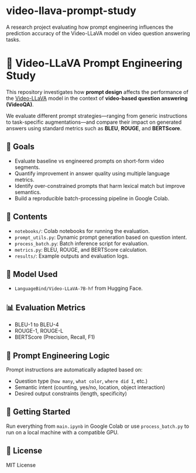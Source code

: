 # video-llava-prompt-study
A research project evaluating how prompt engineering influences the prediction accuracy of the Video-LLaVA model on video question answering tasks.

# 🎥 Video-LLaVA Prompt Engineering Study

This repository investigates how **prompt design** affects the performance of the [Video-LLaVA](https://huggingface.co/LanguageBind/Video-LLaVA-7B-hf) model in the context of **video-based question answering (VideoQA)**.

We evaluate different prompt strategies—ranging from generic instructions to task-specific augmentations—and compare their impact on generated answers using standard metrics such as **BLEU**, **ROUGE**, and **BERTScore**.

## 🧪 Goals

- Evaluate baseline vs engineered prompts on short-form video segments.
- Quantify improvement in answer quality using multiple language metrics.
- Identify over-constrained prompts that harm lexical match but improve semantics.
- Build a reproducible batch-processing pipeline in Google Colab.

## 📂 Contents

- `notebooks/`: Colab notebooks for running the evaluation.
- `prompt_utils.py`: Dynamic prompt generation based on question intent.
- `process_batch.py`: Batch inference script for evaluation.
- `metrics.py`: BLEU, ROUGE, and BERTScore calculation.
- `results/`: Example outputs and evaluation logs.

## 🔧 Model Used

- `LanguageBind/Video-LLaVA-7B-hf` from Hugging Face.

## 📊 Evaluation Metrics

- BLEU-1 to BLEU-4
- ROUGE-1, ROUGE-L
- BERTScore (Precision, Recall, F1)

## 🧠 Prompt Engineering Logic

Prompt instructions are automatically adapted based on:
- Question type (`how many`, `what color`, `where did I`, etc.)
- Semantic intent (counting, yes/no, location, object interaction)
- Desired output constraints (length, specificity)

## 🚀 Getting Started

Run everything from `main.ipynb` in Google Colab or use `process_batch.py` to run on a local machine with a compatible GPU.

## 📜 License

MIT License
